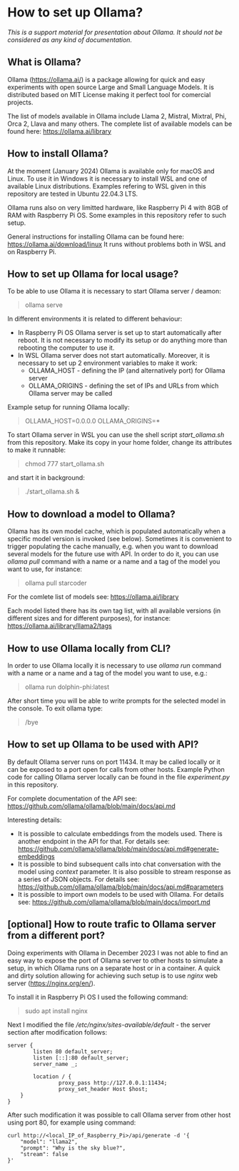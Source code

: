 # How to set up Ollama?

_This is a support material for presentation about Ollama. It should not be considered as any kind of documentation._

## What is Ollama?

Ollama (https://ollama.ai/) is a package allowing for quick and easy experiments with open source Large and Small Language Models. It is distributed based on MIT License making it perfect tool for comercial projects. 

The list of models available in Ollama include Llama 2, Mistral, Mixtral, Phi, Orca 2, Llava and many others. The complete list of available models can be found here: https://ollama.ai/library

## How to install Ollama?

At the moment (January 2024) Ollama is available only for macOS and Linux. To use it in Windows it is necessary to install WSL and one of available Linux distributions. Examples refering to WSL given in this repository are tested in Ubuntu 22.04.3 LTS.

Ollama runs also on very limitted hardware, like Raspberry Pi 4 with 8GB of RAM with Raspberry Pi OS. Some examples in this repository refer to such setup.

General instructions for installing Ollama can be found here: https://ollama.ai/download/linux
It runs without problems both in WSL and on Raspberry Pi.

## How to set up Ollama for local usage?

To be able to use Ollama it is necessary to start Ollama server / deamon:
> ollama serve

In different environments it is related to different behaviour: 
- In Raspberry Pi OS Ollama server is set up to start automatically after reboot. It is not necessary to modify its setup or do anything more than rebooting the computer to use it.
- In WSL Ollama server does not start automatically. Moreover, it is necessary to set up 2 environment variables to make it work:
	- OLLAMA_HOST - defining the IP (and alternatively port) for Ollama server 
	- OLLAMA_ORIGINS - defining the set of IPs and URLs from which Ollama server may be called

Example setup for running Ollama locally:
> OLLAMA_HOST=0.0.0.0 
> OLLAMA_ORIGINS=*

To start Ollama server in WSL you can use the shell script *start_ollama.sh* from this repository. 
Make its copy in your home folder, change its attributes to make it runnable:
> chmod 777 start_ollama.sh

and start it in background:

> ./start_ollama.sh &

## How to download a model to Ollama?

Ollama has its own model cache, which is populated automatically when a specific model version is invoked (see below).
Sometimes it is convenient to trigger populating the cache manually, 
e.g. when you want to download several models for the future use with API. 
In order to do it, you can use *ollama pull* command with a name 
or a name and a tag of the model you want to use, for instance:
> ollama pull starcoder

For the comlete list of models see: https://ollama.ai/library

Each model listed there has its own tag list, with all available versions (in different sizes and for different purposes), 
for instance: https://ollama.ai/library/llama2/tags

## How to use Ollama locally from CLI?

In order to use Ollama locally it is necessary to use *ollama run* command with a name
or a name and a tag of the model you want to use, e.g.: 
> ollama run dolphin-phi:latest

After short time you will be able to write prompts for the selected model in the console. To exit ollama type:
> /bye

## How to set up Ollama to be used with API?

By default Ollama server runs on port 11434. It may be called locally or it can be exposed to a port open 
for calls from other hosts. Example Python code for calling Ollama server locally can be found 
in the file *experiment.py* in this repository. 

For complete documentation of the API see: https://github.com/ollama/ollama/blob/main/docs/api.md

Interesting details:
- It is possible to calculate embeddings from the models used. There is another endpoint in the API for that. For details see: https://github.com/ollama/ollama/blob/main/docs/api.md#generate-embeddings
- It is possible to bind subsequent calls into chat conversation with the model using *context* parameter. It 
is also possible to stream response as a series of JSON objects. For details see: https://github.com/ollama/ollama/blob/main/docs/api.md#parameters
- It is possible to import own models to be used with Ollama. For details see: https://github.com/ollama/ollama/blob/main/docs/import.md

## [optional] How to route trafic to Ollama server from a different port?

Doing experiments with Ollama in December 2023 I was not able to find an easy way to expose the port of Ollama 
server to other hosts to simulate a setup, in which Ollama runs on a separate host or in a container. A quick 
and dirty solution allowing for achieving such setup is to use *nginx* web server (https://nginx.org/en/). 

To install  it in Raspberry Pi OS I used the following command:
> sudo apt install nginx

Next I modified the file */etc/nginx/sites-available/default* - the server section after modification follows:

	server {
        	listen 80 default_server;
        	listen [::]:80 default_server;
        	server_name _;
	
        	location / {
                	proxy_pass http://127.0.0.1:11434;
                	proxy_set_header Host $host;
		}
	}

After such modification it was possible to call Ollama server from other host using port 80, for 
example using command:

	curl http://<local_IP_of_Raspberry_Pi>/api/generate -d '{
  		"model": "llama2",
  		"prompt": "Why is the sky blue?",
  		"stream": false
	}'
